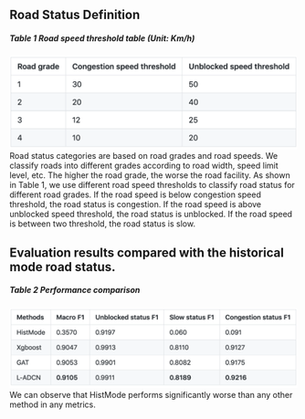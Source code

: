 ## Road Status Definition

##### Table 1 Road speed threshold table (Unit: Km/h)
![avatar](table1.png)
Road status categories are based on road grades and road speeds. We classify roads into different grades according to road width, speed limit level, etc. The higher the road grade, the worse the road facility. As shown in Table 1, we use different road speed thresholds to classify road status for different road grades. If the road speed is below congestion speed threshold, the road status is congestion. If the road speed is above unblocked speed threshold, the road status is unblocked. If the road speed is between two threshold, the road status is slow.  


## Evaluation results compared with the historical mode road status.

##### Table 2 Performance comparison
![avatar](table2.png)
We can observe that HistMode performs significantly worse than any other method in any metrics.

